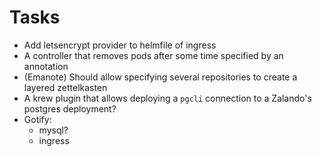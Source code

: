 # Tasks
* Add letsencrypt provider to helmfile of ingress
* A controller that removes pods after some time specified by an annotation
* (Emanote) Should allow specifying several repositories to create a layered zettelkasten
* A krew plugin that allows deploying a `pgcli` connection to a Zalando's postgres deployment?
* Gotify:
  * mysql?
  * ingress
